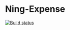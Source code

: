 # Ning-Expense

[![Build status](https://build.appcenter.ms/v0.1/apps/56ecf8e9-97d6-41d4-a3a6-4edf83c97fdf/branches/main/badge)](https://appcenter.ms)